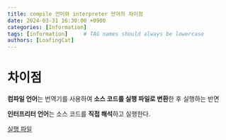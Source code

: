 ```yaml
---
title: compile 언어와 interpreter 언어의 차이점
date: 2024-03-31 16:30:00 +0900
categories: [Information]
tags: [information]     # TAG names should always be lowercase
authors: [LoafingCat]
---
```


# 차이점

**컴파일 언어**는 번역기를 사용하여 **소스 코드를 실행 파일로 변환**한 후 실행하는 반면 

**인터프리터 언어**는 소스 코드를 **직접 해석**하고 실행한다.

[실행 파일]()